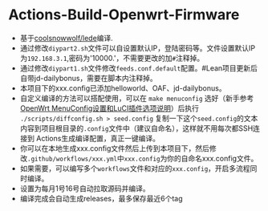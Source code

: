 # Actions-Build-Openwrt-Firmware

- 基于[coolsnowwolf/lede](https://github.com/coolsnowwolf/lede)编译.
- 通过修改`diypart2.sh`文件可以自设置默认IP，登陆密码等。文件设置默认IP为`192.168.3.1`,密码为'10000.'，不需要更改的加`#`注释掉。
- 通过修改`diypart1.sh`文件修改`feeds.conf.default`配置。#Lean项目更新后自带jd-dailybonus，需要在脚本内注释掉。
- 本项目下的xxx.config已添加helloworld、OAF、jd-dailybonus。
- 自定义编译的方法可以搭配使用，可以在 `make menuconfig` 选好（新手参考[OpenWrt MenuConfig设置和LuCI插件选项说明](https://mtom.ml/827.html)）后执行 `./scripts/diffconfig.sh > seed.config` 复制一下这个`seed.config`的文本内容到项目根目录的`.config`文件中（建议自命名），这样就不用每次都SSH连接到 Actions生成编译配置，真正一键编译。
- 你可以在本地生成xxx.config文件然后上传到本项目下，然后修改`.github/workflows/xxx.yml`中`xxx.config`为你的自命名xxx.config文件。
- 如果需要，可以编写多个`workflows`文件和对应的`xxx.config`，开启多流程同时编译。
- 设置为每月1号16号自动拉取源码并编译。
- 编译完成会自动生成releases，最多保存最近6个tag
